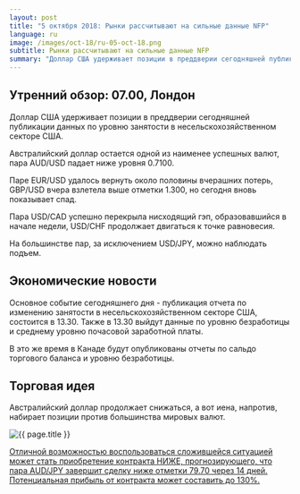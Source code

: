 ```yaml
---
layout: post
title: "5 октября 2018: Рынки рассчитывают на сильные данные NFP"
language: ru
image: /images/oct-18/ru-05-oct-18.png
subtitle: Рынки рассчитывают на сильные данные NFP
summary: "Доллар США удерживает позиции в преддверии сегодняшней публикации данных по уровню занятости в несельскохозяйственном секторе США"
---
```

## Утренний обзор: 07.00, Лондон
 
Доллар США удерживает позиции в преддверии сегодняшней публикации данных по уровню занятости в несельскохозяйственном секторе США.

Австралийский доллар остается одной из наименее успешных валют, пара AUD/USD падает ниже уровня 0.7100.

Паре EUR/USD удалось вернуть около половины вчерашних потерь, GBP/USD вчера взлетела выше отметки 1.300, но сегодня вновь показывает спад.

Пара USD/CAD успешно перекрыла нисходящий гэп, образовавшийся в начале недели, USD/CHF продолжает двигаться к точке равновесия.

На большинстве пар, за исключением USD/JPY, можно наблюдать подъем.
 
## Экономические новости
 
Основное событие сегодняшнего дня - публикация отчета по изменению занятости в несельскохозяйственном секторе США, состоится в 13.30. Также в 13.30 выйдут данные по уровню безработицы и среднему уровню почасовой заработной платы.

В это же время в Канаде будут опубликованы отчеты по сальдо торгового баланса и уровню безработицы.
 
## Торговая идея
 
Австралийский доллар продолжает снижаться, а вот иена, напротив, набирает позиции против большинства мировых валют.

<img src="{{ site.url }}/images/oct-18/ru-05-oct-18.png" alt="{{ page.title }}"  title="{{ page.title }}">

<a href="%LINK%%?currency=USD&market=forex&underlying=frxAUDJPY&formname=higherlower&duration_amount=14&duration_units=d&amount=10&amount_type=stake&expiry_type=duration&barrier=79.7" target="_blank" rel="noopener noreferrer nofollow">Отличной возможностью воспользоваться сложившейся ситуацией может стать приобретение контракта НИЖЕ, прогнозирующего, что пара AUD/JPY завершит сделку ниже отметки 79.70 через 14 дней. Потенциальная прибыль от контракта может составить до 130%.</a>
